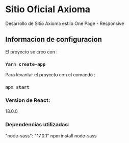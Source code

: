 # Sitio Oficial Axioma
Desarrollo de Sitio Axioma estilo One Page - Responsive

## Informacion de configuracion

El proyecto se creo con :
### `Yarn create-app`

Para levantar el proyecto con el comando :
### `npm start`

### Version de React:
18.0.0
### Dependencias utilizadas:
"node-sass": "^7.0.1"
npm install node-sass

